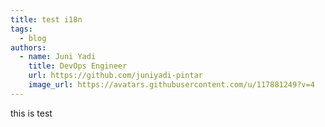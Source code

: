 ```yaml
---
title: test i18n
tags:
  - blog
authors:
  - name: Juni Yadi
    title: DevOps Engineer
    url: https://github.com/juniyadi-pintar
    image_url: https://avatars.githubusercontent.com/u/117881249?v=4
---
```

this is test